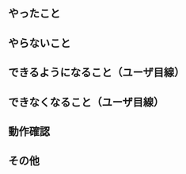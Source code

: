 ## やったこと

<!-- * このプルリクで何をしたのか？ -->

## やらないこと

<!-- * このプルリクでやらないことは何か？（あれば。無いなら「無し」でOK）（やらない場合は、いつやるのかを明記する。） -->

## できるようになること（ユーザ目線）

<!-- * 何ができるようになるのか？（あれば。無いなら「無し」でOK） -->

## できなくなること（ユーザ目線）

<!-- * 何ができなくなるのか？（あれば。無いなら「無し」でOK） -->

## 動作確認

<!-- * どのような動作確認を行ったのか？　結果はどうか？ -->

## その他

<!-- * レビュワーへの参考情報（実装上の懸念点や注意点などあれば記載 -->
